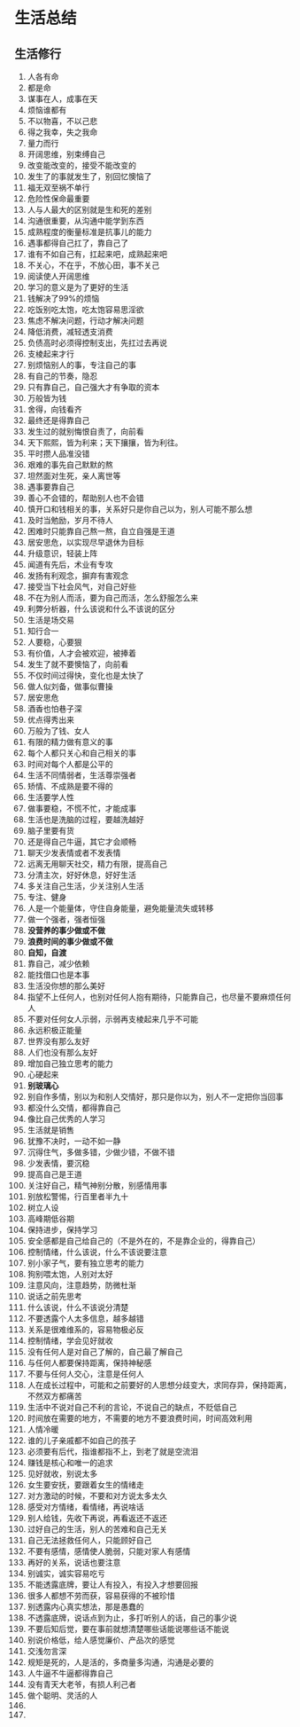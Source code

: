 # 生活总结

## 生活修行
1. 人各有命
2. 都是命
3. 谋事在人，成事在天
4. 烦恼谁都有
5. 不以物喜，不以己悲
6. 得之我幸，失之我命
7. 量力而行
8. 开阔思维，别束缚自己
9. 改变能改变的，接受不能改变的
10. 发生了的事就发生了，别回忆懊恼了
11. 福无双至祸不单行
12. 危险性保命最重要
13. 人与人最大的区别就是生和死的差别
14. 沟通很重要，从沟通中能学到东西
15. 成熟程度的衡量标准是抗事儿的能力
16. 遇事都得自己扛了，靠自己了
17. 谁有不如自己有，扛起来吧，成熟起来吧
18. 不关心，不在乎，不放心田，事不关己
19. 阅读使人开阔思维
20. 学习的意义是为了更好的生活
21. 钱解决了99%的烦恼
22. 吃饭别吃太饱，吃太饱容易思淫欲
23. 焦虑不解决问题，行动才解决问题
24. 降低消费，减轻透支消费
25. 负债高时必须得控制支出，先扛过去再说
26. 支棱起来才行
27. 别烦恼别人的事，专注自己的事
28. 有自己的节奏，隐忍
29. 只有靠自己，自己强大才有争取的资本
30. 万般皆为钱
31. 舍得，向钱看齐
32. 最终还是得靠自己
33. 发生过的就别悔恨自责了，向前看
34. 天下熙熙，皆为利来；天下攘攘，皆为利往。
35. 平时攒人品准没错
36. 艰难的事先自己默默的熬
37. 坦然面对生死，亲人离世等
38. 遇事要靠自己
39. 善心不会错的，帮助别人也不会错
40. 慎开口和钱相关的事，关系好只是你自己以为，别人可能不那么想
41. 及时当勉励，岁月不待人
42. 困难时只能靠自己熬一熬，自立自强是王道
43. 居安思危，以实现尽早退休为目标
44. 升级意识，轻装上阵
45. 闻道有先后，术业有专攻
46. 发扬有利观念，摒弃有害观念
47. 接受当下社会风气，对自己好些
48. 不在为别人而活，要为自己而活，怎么舒服怎么来
49. 利弊分析器，什么该说和什么不该说的区分
50. 生活是场交易
51. 知行合一
52. 人要稳，心要狠
53. 有价值，人才会被欢迎，被捧着
54. 发生了就不要懊恼了，向前看
55. 不仅时间过得快，变化也是太快了
56. 做人似刘备，做事似曹操
57. 居安思危
58. 酒香也怕巷子深
59. 优点得秀出来
60. 万般为了钱、女人
61. 有限的精力做有意义的事
62. 每个人都只关心和自己相关的事
63. 时间对每个人都是公平的
64. 生活不同情弱者，生活尊崇强者
65. 矫情、不成熟是要不得的
66. 生活要学人性
67. 做事要稳，不慌不忙，才能成事
68. 生活也是洗脑的过程，要越洗越好
69. 脑子里要有货  
70. 还是得自己牛逼，其它才会顺畅
71. 聊天少发表情或者不发表情
72. 远离无用聊天社交，精力有限，提高自己
73. 分清主次，好好休息，好好生活
74. 多关注自己生活，少关注别人生活
75. 专注、健身
76. 人是一个能量体，守住自身能量，避免能量流失或转移
77. 做一个强者，强者恒强
78. **没营养的事少做或不做**
79. **浪费时间的事少做或不做**
80. **自知，自渡**
81. 靠自己，减少依赖
82. 能找借口也是本事
83. 生活没你想的那么美好
84. 指望不上任何人，也别对任何人抱有期待，只能靠自己，也尽量不要麻烦任何人
85. 不要对任何女人示弱，示弱再支棱起来几乎不可能
86. 永远积极正能量
87. 世界没有那么友好
88. 人们也没有那么友好
89. 增加自己独立思考的能力
90. 心硬起来
91. **别玻璃心**
92. 别自作多情，别以为和别人交情好，那只是你以为，别人不一定把你当回事
93. 都没什么交情，都得靠自己
94. 像比自己优秀的人学习
95. 生活就是销售
96. 犹豫不决时，一动不如一静
97. 沉得住气，多做多错，少做少错，不做不错
98. 少发表情，要沉稳
99. 提高自己是王道
100. 关注好自己，精气神别分散，别感情用事
101. 别放松警惕，行百里者半九十
102. 树立人设
103. 高峰期低谷期
104. 保持进步，保持学习
105. 安全感都是自己给自己的（不是外在的，不是靠企业的，得靠自己）
106. 控制情绪，什么该说，什么不该说要注意
107. 别小家子气，要有独立思考的能力
108. 狗别喂太饱，人别对太好
109. 注意风向，注意趋势，防微杜渐
110. 说话之前先思考
111. 什么该说，什么不该说分清楚
112. 不要透露个人太多信息，越多越错
113. 关系是很难维系的，容易物极必反
114. 控制情绪，学会见好就收
115. 没有任何人是对自己了解的，自己最了解自己
116. 与任何人都要保持距离，保持神秘感
117. 不要与任何人交心，注意是任何人
118. 人在成长过程中，可能和之前要好的人思想分歧变大，求同存异，保持距离，不然双方都痛苦
119. 生活中不说对自己不利的言论，不说自己的缺点，不贬低自己
120. 时间放在需要的地方，不需要的地方不要浪费时间，时间高效利用
121. 人情冷暖
122. 谁的儿子亲戚都不如自己的孩子
123. 必须要有后代，指谁都指不上，到老了就是空流泪
124. 赚钱是核心和唯一的追求
125. 见好就收，别说太多
126. 女生要安抚，要跟着女生的情绪走
127. 对方激动的时候，不要和对方说太多太久
128. 感受对方情绪，看情绪，再说啥话
129. 别人给钱，先收下再说，再看返还不返还
130. 过好自己的生活，别人的苦难和自己无关
131. 自己无法拯救任何人，只能顾好自己
132. 不要有感情，感情使人脆弱，只能对家人有感情
133. 再好的关系，说话也要注意
134. 别诚实，诚实容易吃亏
135. 不能透露底牌，要让人有投入，有投入才想要回报
136. 很多人都想不劳而获，容易获得的不被珍惜
137. 别透露内心真实想法，那是愚蠢的
138. 不透露底牌，说话点到为止，多打听别人的话，自己的事少说
139. 不要后知后觉，要在事前就想清楚哪些话能说哪些话不能说
140. 别说价格低，给人感觉廉价、产品次的感觉
141. 交浅勿言深
142. 规矩是死的，人是活的，多商量多沟通，沟通是必要的
143. 人牛逼不牛逼都得靠自己
144. 没有青天大老爷，有损人利己者
145. 做个聪明、灵活的人
146. 
144. 



































